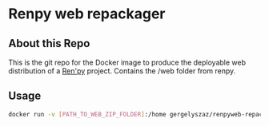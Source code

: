 # Renpy web repackager

## About this Repo

This is the git repo for the Docker image to produce the deployable web distribution of a [Ren'py](https://www.renpy.org) project. Contains the /web folder from renpy.

## Usage

```sh
docker run -v [PATH_TO_WEB_ZIP_FOLDER]:/home gergelyszaz/renpyweb-repackage "/home/[WEB_ZIP]"
```
